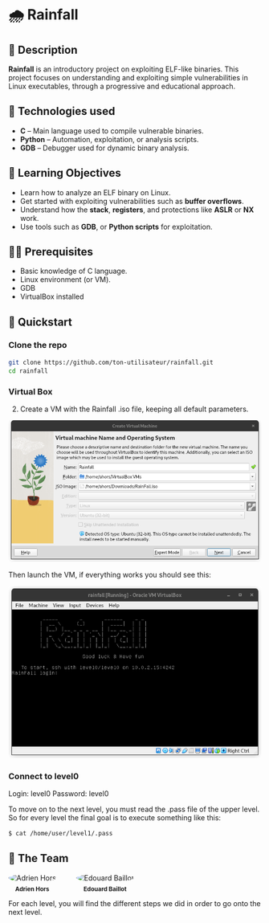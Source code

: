 # 🌧️ Rainfall

## 📌 Description

**Rainfall** is an introductory project on exploiting ELF-like binaries.
This project focuses on understanding and exploiting simple vulnerabilities in Linux executables, through a progressive and educational approach.

## 🧰 Technologies used

- **C** – Main language used to compile vulnerable binaries.
- **Python** – Automation, exploitation, or analysis scripts.
- **GDB** – Debugger used for dynamic binary analysis.


## 🎯 Learning Objectives

- Learn how to analyze an ELF binary on Linux.
- Get started with exploiting vulnerabilities such as **buffer overflows**.
- Understand how the **stack**, **registers**, and protections like **ASLR** or **NX** work.
- Use tools such as **GDB**, or **Python scripts** for exploitation.

## 🧑‍💻 Prerequisites

- Basic knowledge of C language. 
- Linux environment (or VM).
- GDB
- VirtualBox installed

## 🚀 Quickstart


### Clone the repo

```bash
git clone https://github.com/ton-utilisateur/rainfall.git
cd rainfall
```
### Virtual Box

2. Create a VM with the Rainfall .iso file, keeping all default parameters.

![image info](./assets/VirtualBox.png)

Then launch the VM, if everything works you should see this:

![image info](./assets/RainfallHome.png)

### Connect to level0

Login: level0
Password: level0

To move on to the next level, you must read the .pass file of the upper level.
So for every level the final goal is to execute something like this:

```bash
$ cat /home/user/level1/.pass
```



## 👥 The Team 

<div style="display: flex; gap: 40px; justify-content: flex-start; align-items: center;">
  <a href="https://github.com/adrih1" style="text-align: center; text-decoration: none; color: inherit;">
    <img src="https://github.com/adrih1.png" width="80" style="border-radius: 50%;" alt="Adrien Hors"/>
    <br/>
    <sub><b>Adrien Hors</b></sub>
  </a>
  <a href="https://github.com/Illouminus" style="text-align: center; text-decoration: none; color: inherit;">
    <img src="https://github.com/Illouminus.png" width="80" style="border-radius: 50%;" alt="Edouard Baillot"/>
    <br/>
    <sub><b>Edouard Baillot</b></sub>
  </a>
</div>

For each level, you will find the different steps we did in order to go onto the next level.


